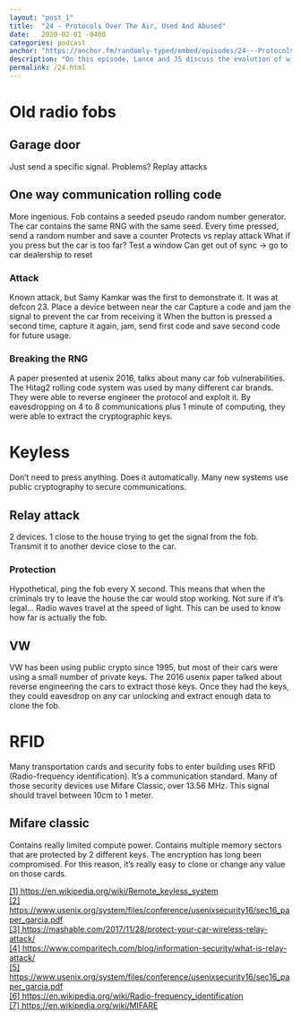 ```yaml
---
layout: "post_1"
title:  "24 - Protocols Over The Air, Used And Abused"
date:   2020-02-01 -0400
categories: podcast
anchor: "https://anchor.fm/randomly-typed/embed/episodes/24---Protocols-Over-The-Air--Used-And-Abused-eads92"
description: "On this episode, Lance and JS discuss the evolution of wireless car unlocking technologies. We talk about some different type of attacks and how they were countered."
permalink: /24.html
---
```


# Old radio fobs <span class="footnote"></span>
## Garage door
Just send a specific signal.
Problems?
Replay attacks
## One way communication rolling code
More ingenious.
Fob contains a seeded pseudo random number generator.
The car contains the same RNG with the same seed.
Every time pressed, send a random number and save a counter
Protects vs replay attack
What if you press but the car is too far?
Test a window
Can get out of sync -> go to car dealership to reset

### Attack
Known attack, but Samy Kamkar was the first to demonstrate it. It was at defcon 23.
Place a device between near the car
Capture a code and jam the signal to prevent the car from receiving it
When the button is pressed a second time, capture it again, jam, send first code and save second code for future usage.

### Breaking the RNG <span class="footnote"></span>
A paper presented at usenix 2016, talks about many car fob vulnerabilities. The Hitag2 rolling code system was used by many different car brands. They were able to reverse engineer the protocol and exploit it. By eavesdropping on 4 to 8 communications plus 1 minute of computing, they were able to extract the cryptographic keys.

# Keyless
Don’t need to press anything. Does it automatically. Many new systems use public cryptography to secure communications.

## Relay attack <span class="footnote"></span> <span class="footnote"></span>
2 devices. 1 close to the house trying to get the signal from the fob.
Transmit it to another device close to the car.
### Protection
Hypothetical, ping the fob every X second. This means that when the criminals try to leave the house the car would stop working. Not sure if it’s legal...
Radio waves travel at the speed of light. This can be used to know how far is actually the fob.

## VW <span class="footnote"></span>
VW has been using public crypto since 1995, but most of their cars were using a small number of private keys. The 2016 usenix paper talked about reverse engineering the cars to extract those keys. Once they had the keys, they could eavesdrop on any car unlocking and extract enough data to clone the fob.

# RFID <span class="footnote"></span>
Many transportation cards and security fobs to enter building uses RFID (Radio-frequency identification). It’s a communication standard. Many of those security devices use Mifare Classic, over 13.56 MHz. This signal should travel between 10cm to 1 meter.

## Mifare classic <span class="footnote"></span>
Contains really limited compute power. Contains multiple memory sectors that are protected by 2 different keys. The encryption has long been compromised. For this reason, it’s really easy to clone or change any value on those cards.

<span class="footnotes">
  <a href="https://en.wikipedia.org/wiki/Remote_keyless_system">[1] https://en.wikipedia.org/wiki/Remote_keyless_system </a> <br/>
  <a href="https://www.usenix.org/system/files/conference/usenixsecurity16/sec16_paper_garcia.pdf">[2] https://www.usenix.org/system/files/conference/usenixsecurity16/sec16_paper_garcia.pdf </a> <br/>
  <a href="https://mashable.com/2017/11/28/protect-your-car-wireless-relay-attack/">[3] https://mashable.com/2017/11/28/protect-your-car-wireless-relay-attack/ </a> <br/>
  <a href="https://www.comparitech.com/blog/information-security/what-is-relay-attack/">[4] https://www.comparitech.com/blog/information-security/what-is-relay-attack/ </a> <br/>
  <a href="https://www.usenix.org/system/files/conference/usenixsecurity16/sec16_paper_garcia.pdf">[5] https://www.usenix.org/system/files/conference/usenixsecurity16/sec16_paper_garcia.pdf </a> <br/>
  <a href="https://en.wikipedia.org/wiki/Radio-frequency_identification">[6] https://en.wikipedia.org/wiki/Radio-frequency_identification </a> <br/>
  <a href="https://en.wikipedia.org/wiki/MIFARE">[7] https://en.wikipedia.org/wiki/MIFARE </a> <br/>
</span>
